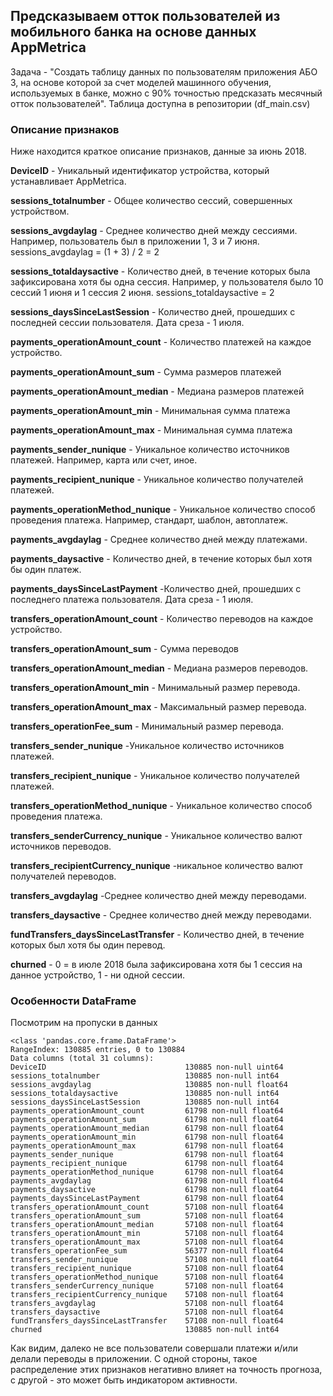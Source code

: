## Предсказываем отток пользователей из мобильного банка на основе данных AppMetrica

Задача - "Создать таблицу данных по пользователям приложения АБО 3, на основе которой за счет моделей машинного обучения, используемых в банке, можно с 90% точностью предсказать месячный отток пользователей". Таблица доступна в репозитории (df_main.csv)

### Описание признаков

Ниже находится краткое описание признаков, данные за июнь 2018. 

**DeviceID** - Уникальный идентификатор устройства, который устанавливает AppMetrica.

**sessions_totalnumber** - Общее количество сессий, совершенных устройством.

**sessions_avgdaylag** - Среднее количество дней между сессиями. Например, пользователь был в приложении 1, 3 и 7 июня. sessions_avgdaylag = (1 + 3) / 2 = 2

**sessions_totaldaysactive** - Количество дней, в течение которых была зафиксирована хотя бы одна сессия. Например, у пользователя было 10 сессий 1 июня и 1 сессия 2 июня. sessions_totaldaysactive = 2

**sessions_daysSinceLastSession** - Количество дней, прошедших с последней сессии пользователя. Дата среза - 1 июля.

**payments_operationAmount_count** - Количество платежей на каждое устройство.

**payments_operationAmount_sum** - Сумма размеров платежей

**payments_operationAmount_median** - Медиана размеров платежей

**payments_operationAmount_min** - Минимальная сумма платежа

**payments_operationAmount_max** - Минимальная сумма платежа

**payments_sender_nunique** - Уникальное количество источников платежей. Например, карта или счет, иное.

**payments_recipient_nunique** - Уникальное количество получателей платежей.

**payments_operationMethod_nunique** - Уникальное количество способ проведения платежа. Например, стандарт, шаблон, автоплатеж.

**payments_avgdaylag** - Среднее количество дней между платежами.

**payments_daysactive** - Количество дней, в течение которых был хотя бы один платеж.

**payments_daysSinceLastPayment** -Количество дней, прошедших с последнего платежа пользователя. Дата среза - 1 июля.

**transfers_operationAmount_count** - Количество переводов на каждое устройство.

**transfers_operationAmount_sum** - Сумма переводов

**transfers_operationAmount_median** - Медиана размеров переводов.

**transfers_operationAmount_min** - Минимальный размер перевода.

**transfers_operationAmount_max** - Максимальный размер перевода.

**transfers_operationFee_sum** - Минимальный размер перевода.

**transfers_sender_nunique** -Уникальное количество источников платежей.

**transfers_recipient_nunique** - Уникальное количество получателей платежей.

**transfers_operationMethod_nunique** - Уникальное количество способ проведения платежа.

**transfers_senderCurrency_nunique** - Уникальное количество валют источников переводов.

**transfers_recipientCurrency_nunique** -никальное количество валют получателей переводов.

**transfers_avgdaylag** -Среднее количество дней между переводами.

**transfers_daysactive** - Среднее количество дней между переводами.

**fundTransfers_daysSinceLastTransfer** - Количество дней, в течение которых был хотя бы один перевод.

**churned** - 0 = в июле 2018 была зафиксирована хотя бы 1 сессия на данное устройство, 1 - ни одной сессии. 

### Особенности DataFrame 

Посмотрим на пропуски в данных

```
<class 'pandas.core.frame.DataFrame'>
RangeIndex: 130885 entries, 0 to 130884
Data columns (total 31 columns):
DeviceID                               130885 non-null uint64
sessions_totalnumber                   130885 non-null int64
sessions_avgdaylag                     130885 non-null float64
sessions_totaldaysactive               130885 non-null int64
sessions_daysSinceLastSession          130885 non-null int64
payments_operationAmount_count         61798 non-null float64
payments_operationAmount_sum           61798 non-null float64
payments_operationAmount_median        61798 non-null float64
payments_operationAmount_min           61798 non-null float64
payments_operationAmount_max           61798 non-null float64
payments_sender_nunique                61798 non-null float64
payments_recipient_nunique             61798 non-null float64
payments_operationMethod_nunique       61798 non-null float64
payments_avgdaylag                     61798 non-null float64
payments_daysactive                    61798 non-null float64
payments_daysSinceLastPayment          61798 non-null float64
transfers_operationAmount_count        57108 non-null float64
transfers_operationAmount_sum          57108 non-null float64
transfers_operationAmount_median       57108 non-null float64
transfers_operationAmount_min          57108 non-null float64
transfers_operationAmount_max          57108 non-null float64
transfers_operationFee_sum             56377 non-null float64
transfers_sender_nunique               57108 non-null float64
transfers_recipient_nunique            57108 non-null float64
transfers_operationMethod_nunique      57108 non-null float64
transfers_senderCurrency_nunique       57108 non-null float64
transfers_recipientCurrency_nunique    57108 non-null float64
transfers_avgdaylag                    57108 non-null float64
transfers_daysactive                   57108 non-null float64
fundTransfers_daysSinceLastTransfer    57108 non-null float64
churned                                130885 non-null int64
```
Как видим, далеко не все пользователи совершали платежи и/или делали переводы в приложении. С одной стороны, такое распределение этих признаков негативно влияет на точность прогноза, с другой - это может быть индикатором активности.
